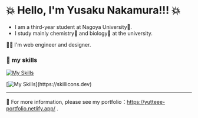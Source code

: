# 💥 Hello, I'm Yusaku Nakamura!!! 💥 

- I am a third-year student at Nagoya University:memo:. 
- I study mainly chemistry:test_tube: and biology🐛 at the university.

:technologist: I'm web engineer and designer. 

### :seedling: my skills

[![My Skills](https://skillicons.dev/icons?i=figma,html,css,sass,js,ts,vue,nuxtjs,react,nextjs,dart,flutter,swift,unity)](https://skillicons.dev)

[![My Skills](https://skillicons.dev/icons?i=express,py,fastapi,flask,aws,docker,gcp,mysql,)](https://skillicons.dev)

---
:monocle_face: For more information, please see my portfolio：https://yutteee-portfolio.netlify.app/ .
